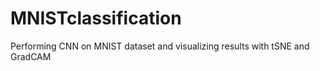 # MNISTclassification
Performing CNN on MNIST dataset and visualizing results with tSNE and GradCAM
